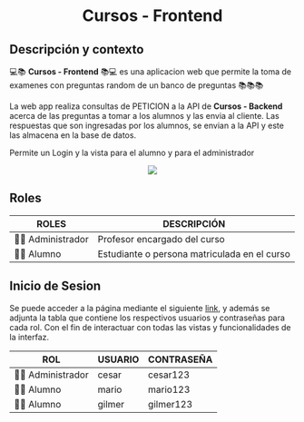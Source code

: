 <h1 align="center">Cursos - Frontend</h1>

## Descripción y contexto

💻📚 **Cursos - Frontend** 📚💻 es una aplicacion web que permite la toma de examenes con preguntas random de un banco de preguntas 📚📚📚

La web app realiza consultas de PETICION a la API de **Cursos - Backend** acerca de las preguntas a tomar a los alumnos y las envia al cliente.
Las respuestas que son ingresadas por los alumnos, se envian a la API y este las almacena en la base de datos.

Permite un Login y la vista para el alumno y para el administrador

<p align="center"><img src="https://user-images.githubusercontent.com/81504385/166186063-e02df522-5dad-417f-a462-f580f2028c4a.png"/></p>

## Roles

<div align="center">

| ROLES | DESCRIPCIÓN | 
|--|--|
| 🧑‍💻 Administrador | Profesor encargado del curso | 
| 🧑‍🎓 Alumno | Estudiante o persona matriculada en el curso | 

</div>

## Inicio de Sesion

Se puede acceder a la página mediante el siguiente [link](http://cursos-front.herokuapp.com/), y además se adjunta la tabla que contiene los respectivos usuarios y contraseñas para cada rol. Con el fin de interactuar con todas las vistas y funcionalidades de la interfaz.

<div align="center">

| ROL | USUARIO | CONTRASEÑA | 
|--|--|--|
|🧑‍💻 Administrador|cesar|cesar123|
|🧑‍🎓 Alumno |mario|mario123|
|🧑‍🎓 Alumno |gilmer|gilmer123|

</div>
